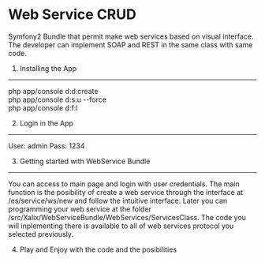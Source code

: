 Web Service CRUD
========================

Symfony2 Bundle that permit make web services based on visual interface. The developer can implement SOAP and REST in the same class with same code.

1) Installing the App
----------------------------------

php app/console d:d:create <br>
php app/console d:s:u --force<br>
php app/console d:f:l<br>


2) Login in the App
-------------------------------------

User: admin
Pass: 1234

3) Getting started with WebService Bundle
-------------------------------

You can access to main page and login with user credentials. 
The main function is the posibility of create a web service through the interface at /es/service/ws/new and follow the intuitive interface. Later you can programming your web service at the folder /src/Xalix/WebServiceBundle/WebServices/ServicesClass. The code you will inplementing there is available to all of web services protocol you selected previously.

4) Play and Enjoy with the code and the posibilities
